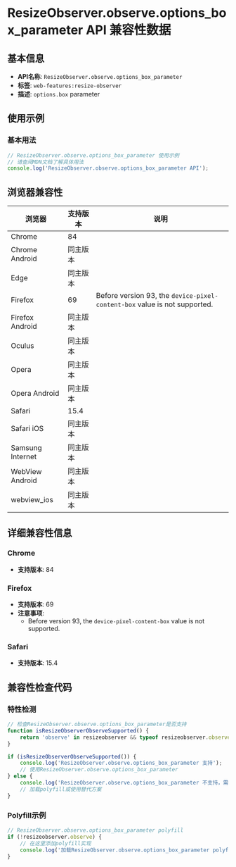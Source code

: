 # ResizeObserver.observe.options_box_parameter API 兼容性数据

## 基本信息

- **API名称**: `ResizeObserver.observe.options_box_parameter`
- **标签**: `web-features:resize-observer`
- **描述**: `options.box` parameter

## 使用示例

### 基本用法

```javascript
// ResizeObserver.observe.options_box_parameter 使用示例
// 请查阅MDN文档了解具体用法
console.log('ResizeObserver.observe.options_box_parameter API');
```

## 浏览器兼容性

| 浏览器 | 支持版本 | 说明 |
|--------|----------|------|
| Chrome | 84 |  |
| Chrome Android | 同主版本 |  |
| Edge | 同主版本 |  |
| Firefox | 69 | Before version 93, the `device-pixel-content-box` value is not supported. |
| Firefox Android | 同主版本 |  |
| Oculus | 同主版本 |  |
| Opera | 同主版本 |  |
| Opera Android | 同主版本 |  |
| Safari | 15.4 |  |
| Safari iOS | 同主版本 |  |
| Samsung Internet | 同主版本 |  |
| WebView Android | 同主版本 |  |
| webview_ios | 同主版本 |  |

## 详细兼容性信息

### Chrome

- **支持版本**: 84

### Firefox

- **支持版本**: 69
- **注意事项**:
  - Before version 93, the `device-pixel-content-box` value is not supported.

### Safari

- **支持版本**: 15.4

## 兼容性检查代码

### 特性检测

```javascript
// 检查ResizeObserver.observe.options_box_parameter是否支持
function isResizeObserverObserveSupported() {
    return 'observe' in resizeobserver && typeof resizeobserver.observe === 'function';
}

if (isResizeObserverObserveSupported()) {
    console.log('ResizeObserver.observe.options_box_parameter 支持');
    // 使用ResizeObserver.observe.options_box_parameter
} else {
    console.log('ResizeObserver.observe.options_box_parameter 不支持，需要polyfill');
    // 加载polyfill或使用替代方案
}
```

### Polyfill示例

```javascript
// ResizeObserver.observe.options_box_parameter polyfill
if (!resizeobserver.observe) {
    // 在这里添加polyfill实现
    console.log('加载ResizeObserver.observe.options_box_parameter polyfill');
}
```

